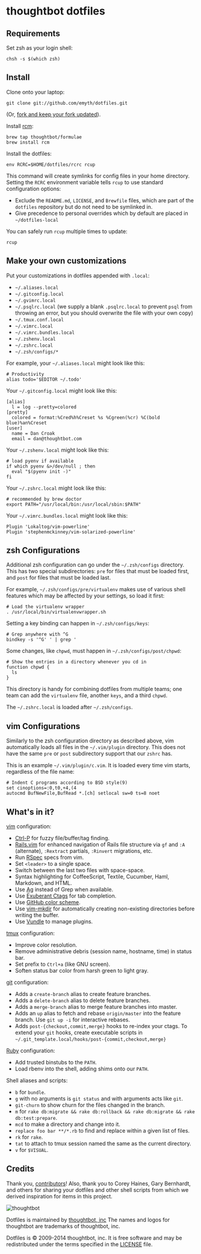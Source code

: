 thoughtbot dotfiles
===================

Requirements
------------

Set zsh as your login shell:

    chsh -s $(which zsh)

Install
-------

Clone onto your laptop:

    git clone git://github.com/emyth/dotfiles.git

(Or, [fork and keep your fork
updated](http://robots.thoughtbot.com/keeping-a-github-fork-updated)).

Install [rcm](https://github.com/thoughtbot/rcm):

    brew tap thoughtbot/formulae
    brew install rcm

Install the dotfiles:

    env RCRC=$HOME/dotfiles/rcrc rcup

This command will create symlinks for config files in your home directory.
Setting the `RCRC` environment variable tells `rcup` to use standard
configuration options:

* Exclude the `README.md`, `LICENSE`, and `Brewfile` files, which are part of
  the `dotfiles` repository but do not need to be symlinked in.
* Give precedence to personal overrides which by default are placed in
  `~/dotfiles-local`

You can safely run `rcup` multiple times to update:

    rcup

Make your own customizations
----------------------------

Put your customizations in dotfiles appended with `.local`:

* `~/.aliases.local`
* `~/.gitconfig.local`
* `~/.gvimrc.local`
* `~/.psqlrc.local` (we supply a blank `.psqlrc.local` to prevent `psql` from
  throwing an error, but you should overwrite the file with your own copy)
* `~/.tmux.conf.local`
* `~/.vimrc.local`
* `~/.vimrc.bundles.local`
* `~/.zshenv.local`
* `~/.zshrc.local`
* `~/.zsh/configs/*`

For example, your `~/.aliases.local` might look like this:

    # Productivity
    alias todo='$EDITOR ~/.todo'

Your `~/.gitconfig.local` might look like this:

    [alias]
      l = log --pretty=colored
    [pretty]
      colored = format:%Cred%h%Creset %s %Cgreen(%cr) %C(bold blue)%an%Creset
    [user]
      name = Dan Croak
      email = dan@thoughtbot.com

Your `~/.zshenv.local` might look like this:

    # load pyenv if available
    if which pyenv &>/dev/null ; then
      eval "$(pyenv init -)"
    fi

Your `~/.zshrc.local` might look like this:

    # recommended by brew doctor
    export PATH="/usr/local/bin:/usr/local/sbin:$PATH"

Your `~/.vimrc.bundles.local` might look like this:

    Plugin 'Lokaltog/vim-powerline'
    Plugin 'stephenmckinney/vim-solarized-powerline'

zsh Configurations
------------------

Additional zsh configuration can go under the `~/.zsh/configs` directory. This
has two special subdirectories: `pre` for files that must be loaded first, and
`post` for files that must be loaded last.

For example, `~/.zsh/configs/pre/virtualenv` makes use of various shell
features which may be affected by your settings, so load it first:

    # Load the virtualenv wrapper
    . /usr/local/bin/virtualenvwrapper.sh

Setting a key binding can happen in `~/.zsh/configs/keys`:

    # Grep anywhere with ^G
    bindkey -s '^G' ' | grep '

Some changes, like `chpwd`, must happen in `~/.zsh/configs/post/chpwd`:

    # Show the entries in a directory whenever you cd in
    function chpwd {
      ls
    }

This directory is handy for combining dotfiles from multiple teams; one team
can add the `virtualenv` file, another `keys`, and a third `chpwd`.

The `~/.zshrc.local` is loaded after `~/.zsh/configs`.

vim Configurations
------------------

Similarly to the zsh configuration directory as described above, vim
automatically loads all files in the `~/.vim/plugin` directory. This does not
have the same `pre` or `post` subdirectory support that our `zshrc` has.

This is an example `~/.vim/plugin/c.vim`. It is loaded every time vim starts,
regardless of the file name:

    # Indent C programs according to BSD style(9)
    set cinoptions=:0,t0,+4,(4
    autocmd BufNewFile,BufRead *.[ch] setlocal sw=0 ts=8 noet

What's in it?
-------------

[vim](http://www.vim.org/) configuration:

* [Ctrl-P](https://github.com/kien/ctrlp.vim) for fuzzy file/buffer/tag finding.
* [Rails.vim](https://github.com/tpope/vim-rails) for enhanced navigation of
  Rails file structure via `gf` and `:A` (alternate), `:Rextract` partials,
  `:Rinvert` migrations, etc.
* Run [RSpec](https://www.relishapp.com/rspec) specs from vim.
* Set `<leader>` to a single space.
* Switch between the last two files with space-space.
* Syntax highlighting for CoffeeScript, Textile, Cucumber, Haml, Markdown, and
  HTML.
* Use [Ag](https://github.com/ggreer/the_silver_searcher) instead of Grep when
  available.
* Use [Exuberant Ctags](http://ctags.sourceforge.net/) for tab completion.
* Use [GitHub color scheme](https://github.com/croaky/vim-colors-github).
* Use [vim-mkdir](https://github.com/pbrisbin/vim-mkdir) for automatically
  creating non-existing directories before writing the buffer.
* Use [Vundle](https://github.com/gmarik/Vundle.vim) to manage plugins.

[tmux](http://robots.thoughtbot.com/a-tmux-crash-course)
configuration:

* Improve color resolution.
* Remove administrative debris (session name, hostname, time) in status bar.
* Set prefix to `Ctrl+a` (like GNU screen).
* Soften status bar color from harsh green to light gray.

[git](http://git-scm.com/) configuration:

* Adds a `create-branch` alias to create feature branches.
* Adds a `delete-branch` alias to delete feature branches.
* Adds a `merge-branch` alias to merge feature branches into master.
* Adds an `up` alias to fetch and rebase `origin/master` into the feature
  branch. Use `git up -i` for interactive rebases.
* Adds `post-{checkout,commit,merge}` hooks to re-index your ctags.
  To extend your `git` hooks, create executable scripts in `~/.git_template.local/hooks/post-{commit,checkout,merge}`

[Ruby](https://www.ruby-lang.org/en/) configuration:

* Add trusted binstubs to the `PATH`.
* Load rbenv into the shell, adding shims onto our `PATH`.

Shell aliases and scripts:

* `b` for `bundle`.
* `g` with no arguments is `git status` and with arguments acts like `git`.
* `git-churn` to show churn for the files changed in the branch.
* `m` for `rake db:migrate && rake db:rollback && rake db:migrate && rake db:test:prepare`.
* `mcd` to make a directory and change into it.
* `replace foo bar **/*.rb` to find and replace within a given list of files.
* `rk` for `rake`.
* `tat` to attach to tmux session named the same as the current directory.
* `v` for `$VISUAL`.

Credits
-------

Thank you, [contributors](https://github.com/thoughtbot/dotfiles/contributors)!
Also, thank you to Corey Haines, Gary Bernhardt, and others for sharing your
dotfiles and other shell scripts from which we derived inspiration for items
in this project.

![thoughtbot](http://thoughtbot.com/images/tm/logo.png)

Dotfiles is maintained by [thoughtbot, inc](http://thoughtbot.com/community)
The names and logos for thoughtbot are trademarks of thoughtbot, inc.

Dotfiles is © 2009-2014 thoughtbot, inc. It is free software and may be
redistributed under the terms specified in the [LICENSE](LICENSE) file.
